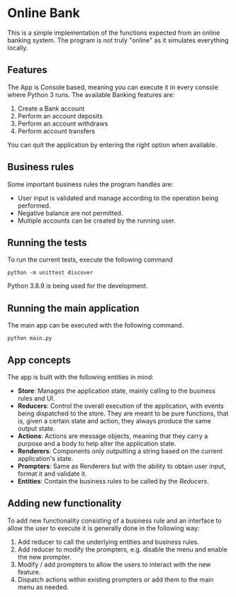 # Online Bank

This is a simple implementation of the functions expected from an online banking system. The program is not truly 
"online" as it simulates everything locally.

## Features

The App is Console based, meaning you can execute it in every console where Python 3 runs.
The available Banking features are:

1. Create a Bank account
2. Perform an account deposits
3. Perform an account withdraws
4. Perform account transfers

You can quit the application by entering the right option when available.

## Business rules

Some important business rules the program handles are:

* User input is validated and manage according to the operation being performed.
* Negative balance are not permitted.
* Multiple accounts can be created by the running user.

## Running the tests

To run the current tests, execute the following command

```shell
python -m unittest discover
```

Python 3.8.9 is being used for the development.

## Running the main application

The main app can be executed with the following command.

```shell
python main.py
```

## App concepts

The app is built with the following entities in mind:

* **Store**: Manages the application state, mainly calling to the business rules and UI.
* **Reducers**: Control the overall execution of the application, with events being dispatched to the store. They are meant 
to be pure functions, that is, given a certain state and action, they always produce the same output state.
* **Actions**: Actions are message objects, meaning that they carry a purpose and a body to help alter the application 
state.
* **Renderers**: Components only outputting a string based on the current application's state.
* **Prompters**: Same as Renderers but with the ability to obtain user input, format it and validate it.
* **Entities**: Contain the business rules to be called by the _Reducers_.

## Adding new functionality

To add new functionality consisting of a business rule and an interface to allow the user to execute it is generally 
done in the following way:

1. Add reducer to call the underlying entities and business rules.
2. Add reducer to modify the prompters, e.g. disable the menu and enable the new prompter.
3. Modify / add prompters to allow the users to interact with the new feature.
4. Dispatch actions within existing prompters or add them to the main menu as needed.